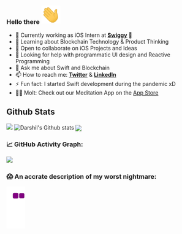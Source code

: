 ### Hello there <img src="https://raw.githubusercontent.com/ABSphreak/ABSphreak/master/gifs/Hi.gif" width="50px">

- 🔭 Currently working as iOS Intern at [**Swiggy**](https://www.swiggy.com) 🍕
- 🌱 Learning about Blockchain Technology & Product Thinking
- 👯 Open to collaborate on iOS Projects and Ideas
- 🤔 Looking for help with programmatic UI design and Reactive Programming
- 💬 Ask me about Swift and Blockchain
- 📫 How to reach me: [**Twitter**](https://twitter.com/agrawal_darshil) & [**LinkedIn**](https://www.linkedin.com/in/darshil-agrawal-736132176/)
- ⚡ Fun fact: I started Swift development during the pandemic xD
- 🧘🏼 Molt: Check out our Meditation App on the [App Store](https://apps.apple.com/us/app/molt/id1594694466)

## Github Stats

<img src="https://github-readme-streak-stats.herokuapp.com/?user=darshilagrawal">

<img src="https://github-readme-stats.vercel.app/api?username=darshilagrawal&count_private=true&show_icons=true&theme=light" alt="Darshil's Github stats"/>

<img align="center" src="https://github-readme-stats.vercel.app/api/top-langs/?username=darshilagrawal&layout=compact&theme=light"/>

### 📈 GitHub Activity Graph:
 ![](https://activity-graph.herokuapp.com/graph?username=darshilagrawal&theme=light&bg_color=ffffff&custom_title=All%20You%20Have%20to%20do%20is%20Keep%20Going)

### 😱 An accrate description of my worst nightmare:
 ![](https://github.com/darshilagrawal/darshilagrawal/blob/output/github-contribution-grid-snake.gif)

